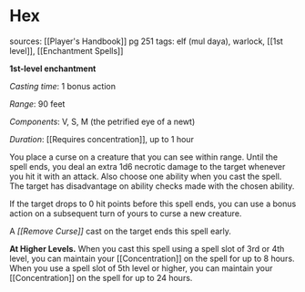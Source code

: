 # Hex
sources: [[Player's Handbook]] pg 251
tags: elf (mul daya), warlock, [[1st level]], [[Enchantment Spells]]

**1st-level enchantment**

*Casting time*: 1 bonus action

*Range*: 90 feet

*Components*: V, S, M (the petrified eye of a newt)

*Duration*: [[Requires concentration]], up to 1 hour

You place a curse on a creature that you can see within range. Until the spell ends, you deal an extra 1d6 necrotic damage to the target whenever you hit it with an attack. Also choose one ability when you cast the spell. The target has disadvantage on ability checks made with the chosen ability.

If the target drops to 0 hit points before this spell ends, you can use a bonus action on a subsequent turn of yours to curse a new creature.

A *[[Remove Curse]]* cast on the target ends this spell early.

**At Higher Levels.** When you cast this spell using a spell slot of 3rd or 4th level, you can maintain your [[Concentration]] on the spell for up to 8 hours. When you use a spell slot of 5th level or higher, you can maintain your [[Concentration]] on the spell for up to 24 hours.
